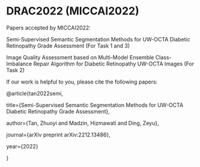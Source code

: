 # DRAC2022 (MICCAI2022)

Papers accepted by MICCAI2022:

Semi-Supervised Semantic Segmentation Methods for UW-OCTA Diabetic Retinopathy Grade Assessment (For Task 1 and 3)

Image Quality Assessment based on Multi-Model Ensemble Class-Imbalance Repair Algorithm for Diabetic Retinopathy UW-OCTA Images (For Task 2)

If our work is helpful to you, please cite the following papers:

@article{tan2022semi,

   title={Semi-Supervised Semantic Segmentation Methods for UW-OCTA Diabetic Retinopathy Grade Assessment},
  
   author={Tan, Zhuoyi and Madzin, Hizmawati and Ding, Zeyu},
  
   journal={arXiv preprint arXiv:2212.13486},
  
   year={2022}
  
}
